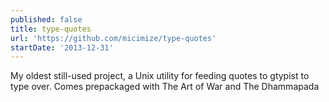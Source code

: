 ```yaml
---
published: false
title: type-quotes
url: 'https://github.com/micimize/type-quotes'
startDate: '2013-12-31'
---
```

My oldest still-used project, a Unix utility for feeding quotes to gtypist to type over. Comes prepackaged with The Art of War and The Dhammapada

